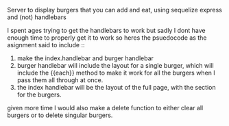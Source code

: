 Server to display burgers that you can add and eat, using sequelize express and (not) handlebars

I spent ages trying to get the handlebars to work but sadly I dont have enough time to properly get it to work so heres the psuedocode as the asignment said to include ::
1. make the index.handlebar and burger handlebar
2. burger handlebar will include the layout for a single burger, which will include the {{each}} method to make it work for all the burgers when I pass them all through at once.
3. the index handlebar will be the layout of the full page, with the section for the burgers.

given more time I would also make a delete function to either clear all burgers or to delete singular burgers.